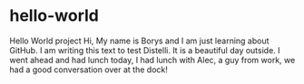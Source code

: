 # hello-world
Hello World project
Hi, My name is Borys and I am just learning about GitHub.
I am writing this text to test Distelli.
It is a beautiful day outside. 
I went ahead and had lunch today, I had lunch with Alec, a guy from work, we had a good conversation over at the dock! 
